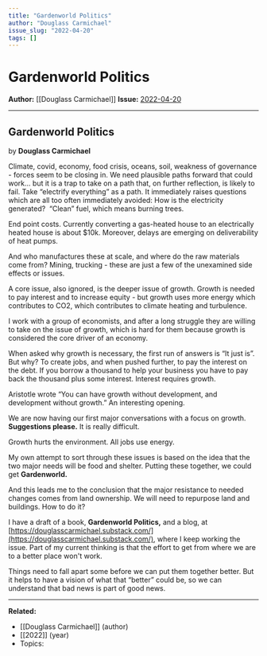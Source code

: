 ```yaml
---
title: "Gardenworld Politics"
author: "Douglass Carmichael"
issue_slug: "2022-04-20"
tags: []
---
```


# Gardenworld Politics

**Author:** [[Douglass Carmichael]]
**Issue:** [2022-04-20](https://plex.collectivesensecommons.org/2022-04-20/)

---

## Gardenworld Politics
by **Douglass Carmichael**

Climate, covid, economy, food crisis, oceans, soil, weakness of governance - forces seem to be closing in. We need plausible paths forward that could work... but it is a trap to take on a path that, on further reflection, is likely to fail. Take “electrify everything” as a path. It immediately raises questions which are all too often immediately avoided: How is the electricity generated?  “Clean” fuel, which means burning trees.

End point costs. Currently converting a gas-heated house to an electrically heated house is about $10k. Moreover, delays are emerging on deliverability of heat pumps.

And who manufactures these at scale, and where do the raw materials come from? Mining, trucking - these are just a few of the unexamined side effects or issues.

A core issue, also ignored, is the deeper issue of growth. Growth is needed to pay interest and to increase equity - but growth uses more energy which contributes to CO2, which contributes to climate heating and turbulence.

I work with a group of economists, and after a long struggle they are willing to take on the issue of growth, which is hard for them because growth is considered the core driver of an economy.

When asked why growth is necessary, the first run of answers is “It just is”. But why? To create jobs, and when pushed further, to pay the interest on the debt. If you borrow a thousand to help your business you have to pay back the thousand plus some interest. Interest requires growth.

Aristotle wrote “You can have growth without development, and development without growth.” An interesting opening.

We are now having our first major conversations with a focus on growth. **Suggestions please.** It is really difficult.

Growth hurts the environment. All jobs use energy.

My own attempt to sort through these issues is based on the idea that the two major needs will be food and shelter. Putting these together, we could get **Gardenworld.**

And this leads me to the conclusion that the major resistance to needed changes comes from land ownership. We will need to repurpose land and buildings. How to do it?

I have a draft of a book, **Gardenworld Politics,** and a blog, at [https://douglasscarmichael.substack.com/](https://douglasscarmichael.substack.com/), where I keep working the issue. Part of my current thinking is that the effort to get from where we are to a better place won't work.

Things need to fall apart some before we can put them together better. But it helps to have a vision of what that “better” could be, so we can understand that bad news is part of good news.

---

**Related:**
- [[Douglass Carmichael]] (author)
- [[2022]] (year)
- Topics: 

